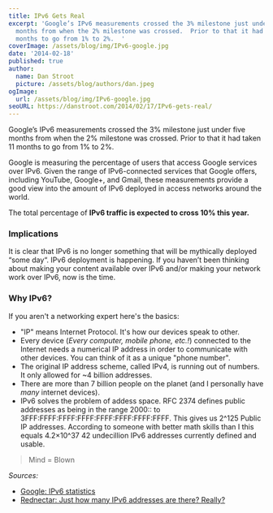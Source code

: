 ```yaml
---
title: IPv6 Gets Real
excerpt: 'Google’s IPv6 measurements crossed the 3% milestone just under five
  months from when the 2% milestone was crossed.  Prior to that it had taken 11
  months to go from 1% to 2%.  '
coverImage: /assets/blog/img/IPv6-google.jpg
date: '2014-02-18'
published: true
author:
  name: Dan Stroot
  picture: /assets/blog/authors/dan.jpeg
ogImage:
  url: /assets/blog/img/IPv6-google.jpg
seoURL: https://danstroot.com/2014/02/17/IPv6-gets-real/
---
```


Google’s IPv6 measurements crossed the 3% milestone just under five months from when the 2% milestone was crossed. Prior to that it had taken 11 months to go from 1% to 2%.

Google is measuring the percentage of users that access Google services over IPv6. Given the range of IPv6-connected services that Google offers, including YouTube, Google+, and Gmail, these measurements provide a good view into the amount of IPv6 deployed in access networks around the world.

The total percentage of **IPv6 traffic is expected to cross 10% this year.**

### Implications

It is clear that IPv6 is no longer something that will be mythically deployed “some day“. IPv6 deployment is happening. If you haven’t been thinking about making your content available over IPv6 and/or making your network work over IPv6, now is the time.

### Why IPv6?

If you aren't a networking expert here's the basics:

- "IP" means Internet Protocol. It's how our devices speak to other.
- Every device (_Every computer, mobile phone, etc.!_) connected to the Internet needs a numerical IP address in order to communicate with other devices. You can think of it as a unique "phone number".
- The original IP address scheme, called IPv4, is running out of numbers. It only allowed for ~4 billion addresses.
- There are more than 7 billion people on the planet (and I personally have _many_ internet devices).
- IPv6 solves the problem of addess space. RFC 2374 defines public addresses as being in the range 2000:: to 3FFF:FFFF:FFFF:FFFF:FFFF:FFFF:FFFF:FFFF. This gives us 2^125 Public IP addresses. According to someone with better math skills than I this equals 4.2×10^37 42 undecillion IPv6 addresses currently defined and usable.

> Mind = Blown

_Sources:_

- [Google: IPv6 statistics](http://www.google.com/intl/en/ipv6/statistics.html)
- [Rednectar: Just how many IPv6 addresses are there? Really?](http://rednectar.net/2012/05/24/just-how-many-ipv6-addresses-are-there-really/)
